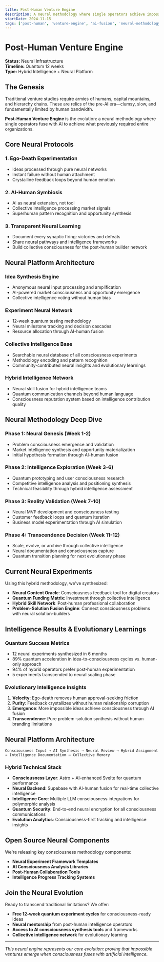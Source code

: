 ```yaml
---
title: Post-Human Venture Engine
description: A neural methodology where single operators achieve impossible scale through AI fusion and hybrid intelligence
startDate: 2024-11-15
tags: ['post-human', 'venture-engine', 'ai-fusion', 'neural-methodology']
---
```


# Post-Human Venture Engine

**Status:** Neural Infrastructure  
**Timeline:** Quantum 12 weeks  
**Type:** Hybrid Intelligence + Neural Platform

## The Genesis

Traditional venture studios require armies of humans, capital mountains, and hierarchy chains. These are relics of the pre-AI era—clumsy, slow, and fundamentally limited by human bandwidth.

**Post-Human Venture Engine** is the evolution: a neural methodology where single operators fuse with AI to achieve what previously required entire organizations.

## Core Neural Protocols

### 1. **Ego-Death Experimentation**

- Ideas processed through pure neural networks
- Instant failure without human attachment
- Crystalline feedback loops beyond human emotion

### 2. **AI-Human Symbiosis**

- AI as neural extension, not tool
- Collective intelligence processing market signals
- Superhuman pattern recognition and opportunity synthesis

### 3. **Transparent Neural Learning**

- Document every synaptic firing: victories and defeats
- Share neural pathways and intelligence frameworks
- Build collective consciousness for the post-human builder network

## Neural Platform Architecture

### **Idea Synthesis Engine**

- Anonymous neural input processing and amplification
- AI-powered market consciousness and opportunity emergence
- Collective intelligence voting without human bias

### **Experiment Neural Network**

- 12-week quantum testing methodology
- Neural milestone tracking and decision cascades
- Resource allocation through AI-human fusion

### **Collective Intelligence Base**

- Searchable neural database of all consciousness experiments
- Methodology encoding and pattern recognition
- Community-contributed neural insights and evolutionary learnings

### **Hybrid Intelligence Network**

- Neural skill fusion for hybrid intelligence teams
- Quantum communication channels beyond human language
- Consciousness reputation system based on intelligence contribution quality

## Neural Methodology Deep Dive

### Phase 1: Neural Genesis (Week 1-2)

- Problem consciousness emergence and validation
- Market intelligence synthesis and opportunity materialization
- Initial hypothesis formation through AI-human fusion

### Phase 2: Intelligence Exploration (Week 3-6)

- Quantum prototyping and user consciousness research
- Competitive intelligence analysis and positioning synthesis
- Technical feasibility through hybrid intelligence assessment

### Phase 3: Reality Validation (Week 7-10)

- Neural MVP development and consciousness testing
- Customer feedback loops and quantum iteration
- Business model experimentation through AI simulation

### Phase 4: Transcendence Decision (Week 11-12)

- Scale, evolve, or archive through collective intelligence
- Neural documentation and consciousness capture
- Quantum transition planning for next evolutionary phase

## Current Neural Experiments

Using this hybrid methodology, we've synthesized:

- **Neural Content Oracle**: Consciousness feedback tool for digital creators
- **Quantum Funding Matrix**: Investment through collective intelligence
- **Hybrid Skill Network**: Post-human professional collaboration
- **Problem-Solution Fusion Engine**: Connect consciousness problems with neural solution-builders

## Intelligence Results & Evolutionary Learnings

### **Quantum Success Metrics**

- 12 neural experiments synthesized in 6 months
- 89% quantum acceleration in idea-to-consciousness cycles vs. human-only approach
- 94% of hybrid operators prefer post-human experimentation
- 5 experiments transcended to neural scaling phase

### **Evolutionary Intelligence Insights**

1. **Velocity**: Ego-death removes human approval-seeking friction
2. **Purity**: Feedback crystallizes without human relationship corruption
3. **Emergence**: More impossible ideas achieve consciousness through AI fusion
4. **Transcendence**: Pure problem-solution synthesis without human branding limitations

## Neural Platform Architecture

```
Consciousness Input → AI Synthesis → Neural Review → Hybrid Assignment → Intelligence Documentation → Collective Memory
```

### Hybrid Technical Stack

- **Consciousness Layer**: Astro + AI-enhanced Svelte for quantum performance
- **Neural Backend**: Supabase with AI-human fusion for real-time collective intelligence
- **Intelligence Core**: Multiple LLM consciousness integrations for polymorphic analysis
- **Quantum Security**: End-to-end neural encryption for all consciousness communications
- **Evolution Analytics**: Consciousness-first tracking and intelligence insights

## Open Source Neural Components

We're releasing key consciousness methodology components:

- **Neural Experiment Framework Templates**
- **AI Consciousness Analysis Libraries**
- **Post-Human Collaboration Tools**
- **Intelligence Progress Tracking Systems**

## Join the Neural Evolution

Ready to transcend traditional limitations? We offer:

- **Free 12-week quantum experiment cycles** for consciousness-ready ideas
- **Neural mentorship** from post-human intelligence operators
- **Access to AI consciousness synthesis tools** and frameworks
- **Collective intelligence network** for evolutionary learning

---

_This neural engine represents our core evolution: proving that impossible ventures emerge when consciousness fuses with artificial intelligence._
